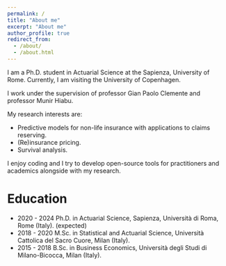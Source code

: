 ```yaml
---
permalink: /
title: "About me"
excerpt: "About me"
author_profile: true
redirect_from: 
  - /about/
  - /about.html
---
```


I am a Ph.D. student in Actuarial Science at the Sapienza, University of Rome. Currently, I am visiting the University of Copenhagen. 

I work under the supervision of professor Gian Paolo Clemente and professor Munir Hiabu.

My research interests are:

* Predictive models for non-life insurance with applications to claims reserving.
* (Re)insurance pricing.
* Survival analysis.

I enjoy coding and I try to develop open-source tools for practitioners and academics alongside with my research.

Education
========================

* 2020 - 2024 Ph.D. in Actuarial Science, Sapienza, Università di Roma, Rome (Italy). (expected)
* 2018 - 2020 M.Sc. in Statistical and Actuarial Science, Università Cattolica del Sacro Cuore, Milan (Italy).  
* 2015 - 2018 B.Sc. in Business Economics, Università degli Studi di Milano-Bicocca, Milan (Italy).  